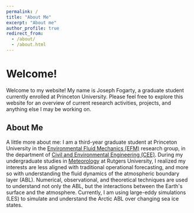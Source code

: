 ```yaml
---
permalink: /
title: "About Me"
excerpt: "About me"
author_profile: true
redirect_from:
  - /about/
  - /about.html
---
```


# Welcome!

Welcome to my website! My name is Joseph Fogarty, a graduate student currently enrolled at Princeton University. Please feel free to explore this website for an overview of current research activities, projects, and anything else I may be working on.

## About Me

A little more about me: I am a third-year graduate student at Princeton University in the [Environmental Fluid Mechanics (EFM)](http://efm.princeton.edu/) research group, in the department of [Civil and Environmental Engineering (CEE)](https://cee.princeton.edu/). During my undergraduate studies in [Meteorology](https://meteorology.rutgers.edu/) at Rutgers University, I realized my interests are less aligned with traditional operational forecasting, and more so with understanding the fluid dynamics of the atmospheric boundary layer (ABL). Numerical, observational, and theoretical techniques are used to understand not only the ABL, but the interactions between the Earth's surface and the atmosphere. Currently, I am using large-eddy simulations (LES) to simulate and understand the Arctic ABL over changing sea ice states.
